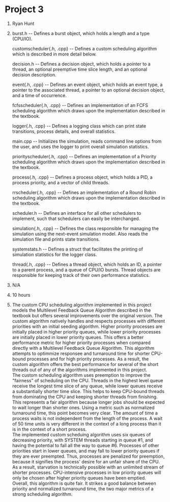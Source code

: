Project 3  
=========  

1. Ryan Hunt  

2. 	burst.h 					-- Defines a burst object, which holds a length and a type (CPU/IO).  

	customscheduler{.h, .cpp} 	-- Defines a custom scheduling algorithm which is described in more detail below.  

	decision.h 					-- Defines a decision object, which holds a pointer to a thread, an optional preemptive time slice length, and an optional decision description.  

	event{.h, .cpp} 			-- Defines an event object, which holds an event type, a pointer to the associated thread, a pointer to an optional decision object, and a time of occurrence.  

	fcfsscheduler{.h, .cpp} 	-- Defines an implementation of an FCFS scheduling algorithm which draws upon the implementation described in the textbook.  

	logger{.h, .cpp} 			-- Defines a logging class which can print state transitions, process details, and overall statistics.  

	main.cpp 					-- Initializes the simulation, reads command line options from the user, and uses the logger to print overall simulation statistics.  

	priorityscheduler{.h, .cpp} -- Defines an implementation of a Priority scheduling algorithm which draws upon the implementation described in the textbook.  

	process{.h, .cpp} 			-- Defines a process object, which holds a PID, a process priority, and a vector of child threads.  

	rrscheduler{.h, .cpp} 		-- Defines an implementation of a Round Robin scheduling algorithm which draws upon the implementation described in the textbook.  

	scheduler.h 				-- Defines an interface for all other schedulers to implement, such that schedulers can easily be interchanged.  

	simulation{.h, .cpp} 		-- Defines the class responsible for managing the simulation using the next-event simulation model. Also reads the simulation file and prints state transitions.  

	systemstats.h 				-- Defines a struct that facilitates the printing of simulation statistics for the logger class.  

	thread{.h, .cpp} 			-- Defines a thread object, which holds an ID, a pointer to a parent process, and a queue of CPU/IO bursts. Thread objects are responsible for keeping track of their own performance statistics.  


3. N/A  

4. 10 hours  

5.	The custom CPU scheduling algorithm implemented in this project models the Multilevel Feedback Queue Algorithm described in the textbook but offers several improvements over the original version. The custom algorithm natively handles and respects processes with different priorities with an initial seeding algorithm. Higher priority processes are initially placed in higher priority queues, while lower priority processes are initially placed in lower priority queues. This offers a better performance metric for higher priority processes when compared directly with a Multilevel Feedback Queue Algorithm. This algorithm attempts to optimmize responsee and turnaround time for shorter CPU-bound processes and for high priority processes. As a result, the custom algorithm offers the best performance for several of the short threads out of any of the algorithms implemented in this project.  
	The custom scheduling algorithm uses preemption to improve the "fairness" of scheduling on the CPU. Threads in the highest level queue receive the longest time slice of any queue, while lower queues receive a substantially shorter time slice. This helps
to keep CPU-bound threads from dominating the CPU and keeping shorter threads from finishing. This represents a fair algorithm because longer jobs should be expected to wait longer than shorter ones. Using a metric such as normalized turnaround time, this point becomes very clear. The amount of time a process waits is not independent from the length of the process. A wait of 50 time units is very different in the context of a long process than it is in the context of a short process.	
	The implemented custom scheduing algorithm uses six queues of decreasing priority, with SYSTEM threads starting in queue #1, and having the potential to fall all the way to queue #6. Processes of other priorities start in lower queues, and may fall to
lower priority queues if they are ever preempted. Thus, processes are penalized for preemption, because it signifies the process' desire for an unfair share of the CPU. As a result, starvation is technically possible with an unlimited stream of shorter processes. CPU-intensive processes in low priority queues will only be chosen after higher priority queues have been emptied.  
	Overall, this algorithm is quite fair. It strikes a good balance between priority and normalized turnaround time, the two major metrics of a strong scheduling algorithm.  
